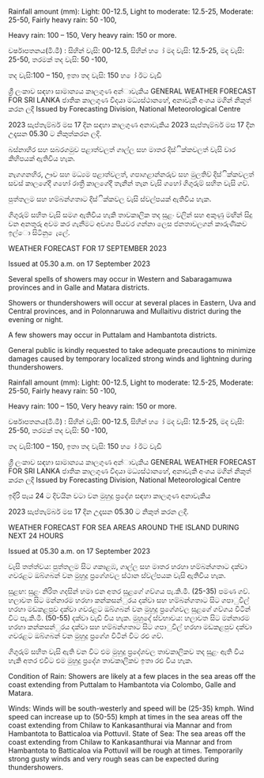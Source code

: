 Rainfall amount (mm): Light: 00-12.5, Light to moderate: 12.5-25, Moderate: 25-50, Fairly heavy rain: 50 -100,

Heavy rain: 100 – 150, Very heavy rain: 150 or more.

වර්ෂාපතනය(මි.මී) : සිහින් වැසි: 00-12.5, සිහින් හ ෝ මද වැසි: 12.5-25, මද වැසි: 25-50, තරමක් තද වැසි: 50 -100,

තද වැසි:100 – 150, ඉතා තද වැසි: 150 හ ෝ ඊට වැඩි

ශ්‍රී ලංකාව සඳහා සාමාන්‍යය කාලගුණ අන්‍ාවැකිය GENERAL WEATHER FORECAST FOR SRI LANKA ජාතික කාලගුණ විදයා මධ්‍යස්ථානහේ, අනාවැකි අංශය මගින් නිකුත් කරන ලදි Issued by Forecasting Division, National Meteorological Centre

2023 සැප්තැම්බර් මස 17 දින සඳහා කාලගුණ අනාවැකිය 2023 සැප්තැම්බර් මස 17 දින උදෑසන 05.30 ට නිකුත්කරන ලදි.

බස්නාහිර සහ සබරගමුව පළාත්වලත් ගාල්ල සහ මාතර දිස්ික්කවලත් වැසි වාර කිහිපයක් ඇතිවිය හැක.

නැගගනහිර, ඌව සහ මධ්‍යම පළාත්වලත්, ගපාගළාන්නරුව සහ මුලතිව් දිස්ික්කවලත් සවස් කාලගේදී ගහෝ රාත්‍රී කාලගේදී තැනින් තැන වැසි ගහෝ ගිගුරුම් සහිත වැසි ගව්.

පුත්තලම සහ හම්බන්ගතාට දිස්ික්කවල වැසි ස්වල්පයක් ඇතිවිය හැක.

ගිගුරුම් සහිත වැසි සමග ඇතිවිය හැකි තාවකාලික තද සුළං වලින් සහ අකුණු මඟින් සිදු වන අනතුරු අවම කර ගැනීමට අවශ්‍ය පියවර ගන්නා ලෙස ජනතාවලගන් කාරුණිකව ඉල්ො සිටිනු ෙැලේ.

WEATHER FORECAST FOR 17 SEPTEMBER 2023

Issued at 05.30 a.m. on 17 September 2023

Several spells of showers may occur in Western and Sabaragamuwa provinces and in Galle and Matara districts.

Showers or thundershowers will occur at several places in Eastern, Uva and Central provinces, and in Polonnaruwa and Mullaitivu district during the evening or night.

A few showers may occur in Puttalam and Hambantota districts.

General public is kindly requested to take adequate precautions to minimize damages caused by temporary localized strong winds and lightning during thundershowers.

Rainfall amount (mm): Light: 00-12.5, Light to moderate: 12.5-25, Moderate: 25-50, Fairly heavy rain: 50 -100,

Heavy rain: 100 – 150, Very heavy rain: 150 or more.

වර්ෂාපතනය(මි.මී) : සිහින් වැසි: 00-12.5, සිහින් හ ෝ මද වැසි: 12.5-25, මද වැසි: 25-50, තරමක් තද වැසි: 50 -100,

තද වැසි:100 – 150, ඉතා තද වැසි: 150 හ ෝ ඊට වැඩි

ශ්‍රී ලංකාව සඳහා සාමාන්‍යය කාලගුණ අන්‍ාවැකිය GENERAL WEATHER FORECAST FOR SRI LANKA ජාතික කාලගුණ විදයා මධ්‍යස්ථානහේ, අනාවැකි අංශය මගින් නිකුත් කරන ලදි Issued by Forecasting Division, National Meteorological Centre

ඉදිරි පැය 24 ට දිවයින වටා වන මුහුදු ප්‍රදේශ සඳහා කාලගුණ අනාවැකිය

2023 සැප්තැම්බර් මස 17 දින උදෑසන 05.30 ට නිකුත් කරන ලදි.

WEATHER FORECAST FOR SEA AREAS AROUND THE ISLAND DURING NEXT 24 HOURS

Issued at 05.30 a.m. on 17 September 2023

වැසි තත්ත්වය: පුත්තලම සිට ගකාළඹ, ගාල්ල සහ මාතර හරහා හම්බන්ගතාට දක්වා ගවරළට ඔබ්ගබන් වන මුහුදු ප්‍රගේශවල ස්ථාන ස්වල්පයක වැසි ඇතිවිය හැක.

සුළඟ: සුළං නිරිත ගදසින් හමා එන අතර සුළගේ ගව්ගය පැ.කි.මී. (25-35) පමණ ගව්. හලාවත සිට මන්නාරම හරහා කන්කසන්ුරය දක්වා සහ හම්බන්ගතාට සිට ගපාුවිල් හරහා මඩකළපුව දක්වා ගවරළට ඔබ්ගබන් වන මුහුදු ප්‍රගේශවල සුළගේ ගව්ගය විටින් විට පැ.කි.මී. (50-55) දක්වා වැඩි විය හැක. මුහුදේ ස්වභාවය: හලාවත සිට මන්නාරම හරහා කන්කසන්ුරය දක්වා සහ හම්බන්ගතාට සිට ගපාුවිල් හරහා මඩකළපුව දක්වා ගවරළට ඔබ්ගබන් වන මුහුදු ප්‍රගේශ විටින් විට රළු ගව්.

ගිගුරුම් සහිත වැසි ඇති වන විට එම මුහුදු ප්‍රදේශවල තාවකාලිකව තද සුළං ඇති විය හැකි අතර එවිට එම මුහුදු ප්‍රදේශ තාවකාලිකව ඉතා රළු විය හැක.

Condition of Rain: Showers are likely at a few places in the sea areas off the coast extending from Puttalam to Hambantota via Colombo, Galle and Matara.

Winds: Winds will be south-westerly and speed will be (25-35) kmph. Wind speed can increase up to (50-55) kmph at times in the sea areas off the coast extending from Chilaw to Kankasanthurai via Mannar and from Hambantota to Batticaloa via Pottuvil. State of Sea: The sea areas off the coast extending from Chilaw to Kankasanthurai via Mannar and from Hambantota to Batticaloa via Pottuvil will be rough at times. Temporarily strong gusty winds and very rough seas can be expected during thundershowers.